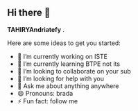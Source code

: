 ## Hi there 👋

**TAHIRYAndriatefy** .

Here are some ideas to get you started:

- 🔭 I’m currently working on ISTE
- 🌱 I’m currently learning BTPE not its
- 👯 I’m looking to collaborate on your sub
- 🤔 I’m looking for help with you
- 💬 Ask me about anything anywhere
- 😄 Pronouns: brada
- ⚡ Fun fact: follow me

